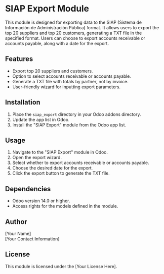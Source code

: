 # SIAP Export Module

This module is designed for exporting data to the SIAP (Sistema de Información de Administración Pública) format. It allows users to export the top 20 suppliers and top 20 customers, generating a TXT file in the specified format. Users can choose to export accounts receivable or accounts payable, along with a date for the export.

## Features

- Export top 20 suppliers and customers.
- Option to select accounts receivable or accounts payable.
- Generate a TXT file with totals by partner, not by invoice.
- User-friendly wizard for inputting export parameters.

## Installation

1. Place the `siap_export` directory in your Odoo addons directory.
2. Update the app list in Odoo.
3. Install the "SIAP Export" module from the Odoo app list.

## Usage

1. Navigate to the "SIAP Export" module in Odoo.
2. Open the export wizard.
3. Select whether to export accounts receivable or accounts payable.
4. Choose the desired date for the export.
5. Click the export button to generate the TXT file.

## Dependencies

- Odoo version 14.0 or higher.
- Access rights for the models defined in the module.

## Author

[Your Name]  
[Your Contact Information]  

## License

This module is licensed under the [Your License Here].